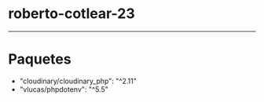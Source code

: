 # roberto-cotlear-23
<hr>
<h1>Paquetes</h1>
<ul>
  <li>
    "cloudinary/cloudinary_php": "^2.11"
  </li>
  <li>
      "vlucas/phpdotenv": "^5.5"
  </li>
</ul>
